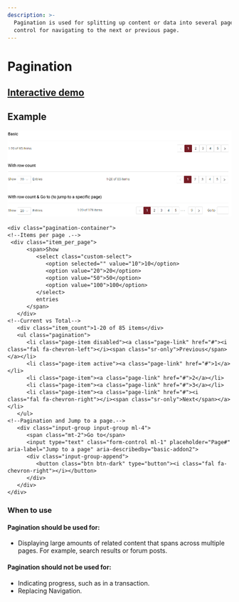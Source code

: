 ```yaml
---
description: >-
  Pagination is used for splitting up content or data into several pages, with a
  control for navigating to the next or previous page.
---
```


# Pagination

## [Interactive demo](http://cloud.crimsonlogic.com/2021/website/jds/v1/components.html#pagination-wrapper)

## Example

![](../.gitbook/assets/image%20%2817%29.png)

```text
<div class="pagination-container">
<!--Items per page .-->  
 <div class="item_per_page">
      <span>Show
         <select class="custom-select">
            <option selected="" value="10">10</option>
            <option value="20">20</option>
            <option value="50">50</option>
            <option value="100">100</option>
         </select>
         entries
      </span>
   </div>
<!--Current vs Total-->  
   <div class="item_count">1-20 of 85 items</div>
   <ul class="pagination">
      <li class="page-item disabled"><a class="page-link" href="#"><i class="fal fa-chevron-left"></i><span class="sr-only">Previous</span></a></li>
      <li class="page-item active"><a class="page-link" href="#">1</a></li>
      <li class="page-item"><a class="page-link" href="#">2</a></li>
      <li class="page-item"><a class="page-link" href="#">3</a></li>
      <li class="page-item"><a class="page-link" href="#"><i class="fal fa-chevron-right"></i><span class="sr-only">Next</span></a></li>
   </ul>
<!--Pagination and Jump to a page.-->  
   <div class="input-group input-group ml-4">
      <span class="mt-2">Go to</span>
      <input type="text" class="form-control ml-1" placeholder="Page#" aria-label="Jump to a page" aria-describedby="basic-addon2">
      <div class="input-group-append">
         <button class="btn btn-dark" type="button"><i class="fal fa-chevron-right"></i></button>
      </div>
   </div>
</div>
```

### When to use

#### Pagination should be used for:

* Displaying large amounts of related content that spans across multiple pages. For example, search results or forum posts.

#### Pagination should not be used for:

* Indicating progress, such as in a transaction.
* Replacing Navigation.


